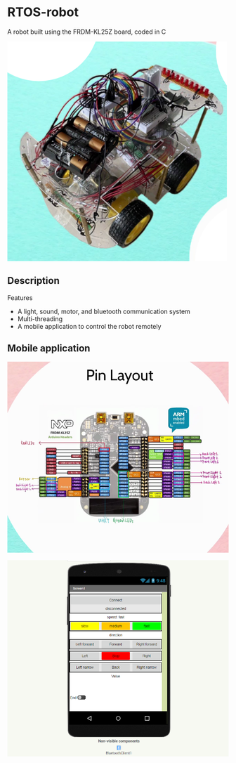 # RTOS-robot
A robot built using the FRDM-KL25Z board, coded in C

![Final robot](images/roboto_picture.png)

## Description
Features
* A light, sound, motor, and bluetooth communication system
* Multi-threading 
* A mobile application to control the robot remotely

## Mobile application

![pin layout](images/pin_layout.png)

![Mobile application UI](images/remoteApp.png)
